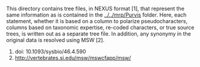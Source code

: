 This directory contains tree files, in NEXUS format [1], that represent the same 
information as is contained in the [../../mrp/Purvis](../../mrp/Purvis) folder. Here, each
statement, whether it is based on a column to polarize pseudocharacters, columns based on 
taxonomic expertise, re-coded characters, or true source trees, is written out as a 
separate tree file. In addition, any synonymy in the original data is resolved using 
MSW [2].

1. doi: 10.1093/sysbio/46.4.590
2. http://vertebrates.si.edu/msw/mswcfapp/msw/